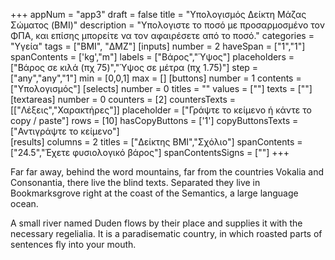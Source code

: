 +++
appNum = "app3"
draft = false
title = "Υπολογισμός Δείκτη Μάζας Σώματος (BMI)"
description = "Yπολογιστε το ποσό με προσαρμοσμένο τον ΦΠΑ, και επίσης μπορείτε να τον αφαιρέσετε από το ποσό."
categories = "Υγεία"
tags = ["BMI", "ΔΜΖ"]
[inputs]
  number = 2
  haveSpan = ["1","1"]
  spanContents = ['kg',"m"]
  labels = ["Βάρος","Ύψος"]
  placeholders = ["Βάρος σε κιλά (πχ 75)","Ύψος σε μέτρα (πχ 1.75)"]
  step = ["any","any","1"]
  min = [0,0,1]
  max = []
[buttons]
  number = 1
  contents = ["Υπολογισμός"]
[selects]
  number = 0
  titles = ""
  values = [""]
  texts = [""]
[textareas]
  number = 0
  counters = [2]
  countersTexts = [["Λέξεις","Χαρακτήρες"]]
  placeholder = ["Γράψτε το κείμενο ή κάντε το copy / paste"]
  rows = [10]
  hasCopyButtons = ['1']
  copyButtonsTexts = ["Αντιγράψτε το κείμενο"]  
[results]
  columns = 2
  titles = ["Δείκτης BMI","Σχόλιο"]
  spanContents = ["24.5","Έχετε φυσιολογικό βάρος"]
  spanContentsSigns = [""]
+++


Far far away, behind the word mountains, far from the countries Vokalia and Consonantia, there live the blind texts. Separated they live in Bookmarksgrove right at the coast of the Semantics, a large language ocean.

A small river named Duden flows by their place and supplies it with the necessary regelialia. It is a paradisematic country, in which roasted parts of sentences fly into your mouth.
